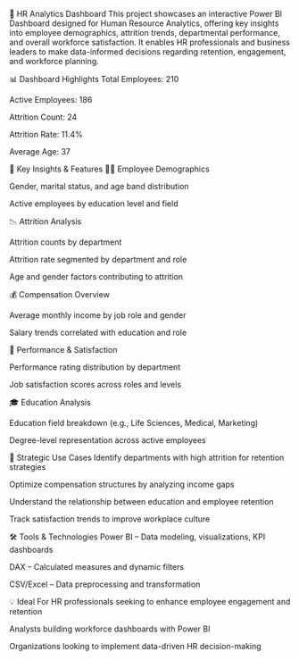 👥 HR Analytics Dashboard
This project showcases an interactive Power BI Dashboard designed for Human Resource Analytics, offering key insights into employee demographics, attrition trends, departmental performance, and overall workforce satisfaction. It enables HR professionals and business leaders to make data-informed decisions regarding retention, engagement, and workforce planning.

📊 Dashboard Highlights
Total Employees: 210

Active Employees: 186

Attrition Count: 24

Attrition Rate: 11.4%

Average Age: 37

📌 Key Insights & Features
🧍‍♂️ Employee Demographics

Gender, marital status, and age band distribution

Active employees by education level and field

📉 Attrition Analysis

Attrition counts by department

Attrition rate segmented by department and role

Age and gender factors contributing to attrition

💰 Compensation Overview

Average monthly income by job role and gender

Salary trends correlated with education and role

🏅 Performance & Satisfaction

Performance rating distribution by department

Job satisfaction scores across roles and levels

🎓 Education Analysis

Education field breakdown (e.g., Life Sciences, Medical, Marketing)

Degree-level representation across active employees

🧠 Strategic Use Cases
Identify departments with high attrition for retention strategies

Optimize compensation structures by analyzing income gaps

Understand the relationship between education and employee retention

Track satisfaction trends to improve workplace culture

🛠 Tools & Technologies
Power BI – Data modeling, visualizations, KPI dashboards

DAX – Calculated measures and dynamic filters

CSV/Excel – Data preprocessing and transformation

💡 Ideal For
HR professionals seeking to enhance employee engagement and retention

Analysts building workforce dashboards with Power BI

Organizations looking to implement data-driven HR decision-making
